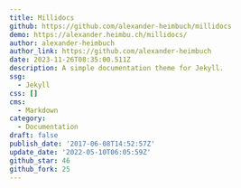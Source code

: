 ```yaml
---
title: Millidocs
github: https://github.com/alexander-heimbuch/millidocs
demo: https://alexander.heimbu.ch/millidocs/
author: alexander-heimbuch
author_link: https://github.com/alexander-heimbuch
date: 2023-11-26T08:35:00.511Z
description: A simple documentation theme for Jekyll.
ssg:
  - Jekyll
css: []
cms:
  - Markdown
category:
  - Documentation
draft: false
publish_date: '2017-06-08T14:52:57Z'
update_date: '2022-05-10T06:05:59Z'
github_star: 46
github_fork: 25
---
```

